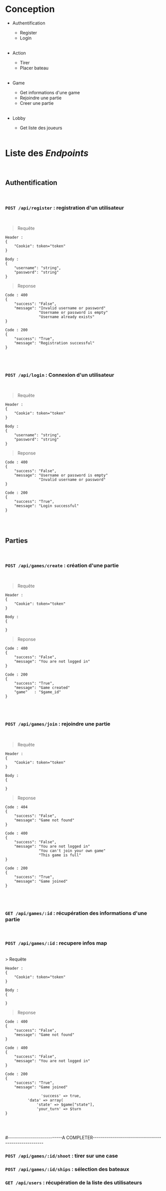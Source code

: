 # Conception

- Authentification 
  - Register
  - Login
<br><br>

- Action
  - Tirer
  - Placer bateau
<br><br>
    
- Game 
  - Get informations d'une game
  - Rejoindre une partie
  - Creer une partie
<br><br>

- Lobby
  - Get liste des joueurs
<br><br>

# Liste des *Endpoints*
<br>

## Authentification

<br>

### `POST /api/register` : registration d'un utilisateur

<br>

> Requête

  ```
  Header :
  {
      "Cookie": token="token"
  }

  Body :
  {
      "username": "string",
      "password": "string"
  }
  ```

> Reponse

  ```
  Code : 400
  {
      "success": "False",
      "message": "Invalid username or password"
                 "Username or password is empty"
                 "Username already exists"
  }

  Code : 200
  {
      "success": "True",
      "message": "Registration successful"
  }
  ```
<br><br>

### `POST /api/login` : Connexion d'un utilisateur
<br>

> Requête

  ```
  Header :
  {
      "Cookie": token="token"
  }

  Body :
  {
      "username": "string",
      "password": "string"
  }
  ```

> Reponse

  ```
  Code : 400
  {
      "success": "False",
      "message": "Username or password is empty"
                 "Invalid username or password"
  }

  Code : 200
  {
      "success": "True",
      "message": "Login successful"
  }
  ```
<br><br>

## Parties
<br>

### `POST /api/games/create` : création d'une partie
<br>

> Requête

  ```
  Header :
  {
      "Cookie": token="token"
  }

  Body :
  {

  }
  ```

> Reponse

  ```
  Code : 400
  {
      "success": "False",
      "message": "You are not logged in"
  }

  Code : 200
  {
      "success": "True",
      "message": "Game created"
      "game"   : "$game_id" 
  }
  ```
<br><br>

### `POST /api/games/join` : rejoindre une partie
<br>

> Requête

  ```
  Header :
  {
      "Cookie": token="token"
  }

  Body :
  {

  }
  ```

> Reponse

  ```
  Code : 404
  {
      "success": "False",
      "message": "Game not found"
  }

  Code : 400
  {
      "success": "False",
      "message": "You are not logged in"
                 "You can't join your own game"
                 "This game is full"
  }

  Code : 200
  {
      "success": "True",
      "message": "Game joined"
  }
  ```
<br><br>

### `GET /api/games/:id` : récupération des informations d'une partie
<br>


### `POST /api/games/:id` : recupere infos map
<br>
> Requête

  ```
  Header :
  {
      "Cookie": token="token"
  }

  Body :
  {

  }
  ```

> Reponse

  ```
  Code : 400
  {
      "success": "False",
      "message": "Game not found"
  }

  Code : 400
  {
      "success": "False",
      "message": "You are not logged in"
  }

  Code : 200
  {
      "success": "True",
      "message": "Game joined"
      
                  'success' => true,
            'data' => array(
                'state' => $game["state"],
                'your_turn' => $turn
  }
  ```
<br><br>

#---------------------------A COMPLETER-----------------------------------------------------


### `POST /api/games/:id/shoot` : tirer sur une case
### `POST /api/games/:id/ships` : sélection des bateaux
### `GET /api/users` : récupération de la liste des utilisateurs














<br><br><br><br><br><br><br><br><br>
États de la partie :
- `waiting` : en attente de joueurs
- `ships_selection` : sélection des bateaux
- `playing` : en cours de jeu
- `finished` : partie terminée

- `POST /api/games/:id/ships` : sélection des bateaux

```
{
    "ships": [
        {
            "x": "int",
            "y": "int",
            "direction": "string",
            "type": "string"
        }
    ]
}
```

- `POST /api/games/:id/shoot` : tirer sur une case

```
{
    "x": "int",
    "y": "int"
}
```


## Lobby

- `POST /api/games/:id` : recupere infos map
- `POST /api/games/:id/shoot` : tirer sur une case
- `GET /api/users` : récupération de la liste des utilisateurs